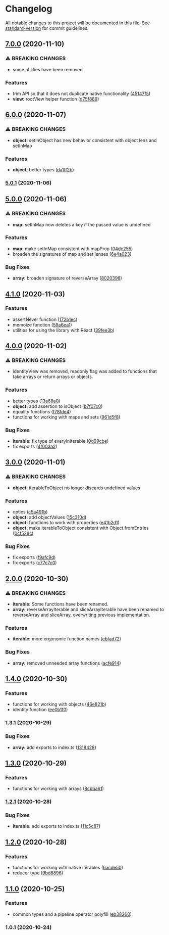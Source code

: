 # Changelog

All notable changes to this project will be documented in this file. See [standard-version](https://github.com/conventional-changelog/standard-version) for commit guidelines.

## [7.0.0](https://github.com/obvibase/utils/compare/v6.0.0...v7.0.0) (2020-11-10)


### ⚠ BREAKING CHANGES

* some utilities have been removed

### Features

* trim API so that it does not duplicate native functionality ([45147f5](https://github.com/obvibase/utils/commit/45147f5f28e6533c94f1cea2bab4a5d692d83f9f))
* **view:** rootView helper function ([d75f889](https://github.com/obvibase/utils/commit/d75f889999dafcc546e9ba43bc8a2a6fccfcbd2b))

## [6.0.0](https://github.com/obvibase/utils/compare/v5.0.1...v6.0.0) (2020-11-07)


### ⚠ BREAKING CHANGES

* **object:** setInObject has new behavior consistent with object lens and setInMap

### Features

* **object:** better types ([da1ff2b](https://github.com/obvibase/utils/commit/da1ff2b0ce7c60bc695c780441b1fedafacbd9b2))

### [5.0.1](https://github.com/obvibase/utils/compare/v5.0.0...v5.0.1) (2020-11-06)

## [5.0.0](https://github.com/obvibase/utils/compare/v4.1.0...v5.0.0) (2020-11-06)


### ⚠ BREAKING CHANGES

* **map:** setInMap now deletes a key if the passed value is undefined

### Features

* **map:** make setInMap consistent with mapProp ([04dc255](https://github.com/obvibase/utils/commit/04dc2551219dfa63f1baf2860ed5309ac0977054))
* broaden the signatures of map and set lenses ([6e4a023](https://github.com/obvibase/utils/commit/6e4a02353713e2468df41535393b46f79ed4dade))


### Bug Fixes

* **array:** broaden signature of reverseArray ([8020398](https://github.com/obvibase/utils/commit/8020398a5c38c93c04908e1b8c7d7181e6221818))

## [4.1.0](https://github.com/obvibase/utils/compare/v4.0.0...v4.1.0) (2020-11-03)


### Features

* assertNever function ([172b1ec](https://github.com/obvibase/utils/commit/172b1ec54092a376b72bfe571c867f796fd91440))
* memoize function ([59a6ea1](https://github.com/obvibase/utils/commit/59a6ea1367ce03f53a048f6c05814b6f569ae769))
* utilities for using the library with React ([39fee3b](https://github.com/obvibase/utils/commit/39fee3bf06028f27b4bc52c386441e54148f7c38))

## [4.0.0](https://github.com/obvibase/utils/compare/v3.0.0...v4.0.0) (2020-11-02)


### ⚠ BREAKING CHANGES

* identityView was removed, readonly flag was added to functions that take arrays or
return arrays or objects.

### Features

* better types ([13a68a0](https://github.com/obvibase/utils/commit/13a68a0e38e22c4c6f9dbbc127ce053ca8deb75a))
* **object:** add assertion to isObject ([b7f07c0](https://github.com/obvibase/utils/commit/b7f07c0ffa9c3183c3dbd0062a5f00fe6bb77310))
* equality functions ([f78fde4](https://github.com/obvibase/utils/commit/f78fde47bc7c78f1dc381609f20e2b1f1ba7cc4a))
* functions for working with maps and sets ([961d5f8](https://github.com/obvibase/utils/commit/961d5f82b576013056f7f1d6124fb525bcb96d8d))


### Bug Fixes

* **iterable:** fix type of everyInIterable ([0d99cbe](https://github.com/obvibase/utils/commit/0d99cbe79b12781ac099526bbf892eb25c203250))
* fix exports ([4f003a2](https://github.com/obvibase/utils/commit/4f003a240b0a220785aecb2e42ee7638254c73f1))

## [3.0.0](https://github.com/obvibase/utils/compare/v2.0.0...v3.0.0) (2020-11-01)


### ⚠ BREAKING CHANGES

* **object:** iterableToObject no longer discards undefined values

### Features

* optics ([c5a491b](https://github.com/obvibase/utils/commit/c5a491b144db8067741deb136ec06a46e18f5ee2))
* **object:** add objectValues ([15c310d](https://github.com/obvibase/utils/commit/15c310d0e01d5f62e6df4b2c93759ef877aaf371))
* **object:** functions to work with properties ([e41b2d1](https://github.com/obvibase/utils/commit/e41b2d13bc2322d35173e337d63f96a4e74a54fe))
* **object:** make iterableToObject consistent with Object.fromEntries ([0cf528c](https://github.com/obvibase/utils/commit/0cf528c56a00f1aa7ac007d80e7e2686316b1b84))


### Bug Fixes

* fix exports ([f9afc9d](https://github.com/obvibase/utils/commit/f9afc9d563f4ac78308fbb494d2ffe6939164456))
* fix exports ([c77c7c0](https://github.com/obvibase/utils/commit/c77c7c01a339f045fefc329e2ec10374e7b0ea6a))

## [2.0.0](https://github.com/obvibase/utils/compare/v1.4.0...v2.0.0) (2020-10-30)


### ⚠ BREAKING CHANGES

* **iterable:** Some functions have been renamed.
* **array:** reverseArrayIterable and sliceArrayIterable have been renamed to reverseArray and
sliceArray, overwriting previous implementation.

### Features

* **iterable:** more ergonomic function names ([ebfad72](https://github.com/obvibase/utils/commit/ebfad728f6c04a25a97b97e4b99e5335a401c3fa))


### Bug Fixes

* **array:** removed unneeded array functions ([acfe914](https://github.com/obvibase/utils/commit/acfe914052c8344216c4706d33899ecd99635b2d))

## [1.4.0](https://github.com/obvibase/utils/compare/v1.3.1...v1.4.0) (2020-10-30)


### Features

* functions for working with objects ([46e821b](https://github.com/obvibase/utils/commit/46e821b58107798568970533c86e673b55f34aa9))
* identity function ([ee0b1f0](https://github.com/obvibase/utils/commit/ee0b1f0f7da34e61f1f86fd0f18649defb22eb6c))

### [1.3.1](https://github.com/obvibase/utils/compare/v1.3.0...v1.3.1) (2020-10-29)


### Bug Fixes

* **array:** add exports to index.ts ([1318428](https://github.com/obvibase/utils/commit/13184282c3144839c6455d437242d9b049b02893))

## [1.3.0](https://github.com/obvibase/utils/compare/v1.2.1...v1.3.0) (2020-10-29)


### Features

* functions for working with arrays ([8cbba61](https://github.com/obvibase/utils/commit/8cbba612fd0eb3295bd66dd4754eb0581cfbb310))

### [1.2.1](https://github.com/obvibase/utils/compare/v1.2.0...v1.2.1) (2020-10-28)


### Bug Fixes

* **iterable:** add exports to index.ts ([11c5c87](https://github.com/obvibase/utils/commit/11c5c877abbc009ab2a18691c553f9d66ba34ba8))

## [1.2.0](https://github.com/obvibase/utils/compare/v1.1.0...v1.2.0) (2020-10-28)


### Features

* functions for working with native iterables ([6acde50](https://github.com/obvibase/utils/commit/6acde50b72473a55c80bac41b1977347b44945e4))
* reducer type ([9bd8896](https://github.com/obvibase/utils/commit/9bd88962f883b78ffe41827172ffaa2f025ef605))

## [1.1.0](https://github.com/obvibase/utils/compare/v1.0.1...v1.1.0) (2020-10-25)


### Features

* common types and a pipeline operator polyfill ([eb38260](https://github.com/obvibase/utils/commit/eb382602ff588a22ae360700ddcaa1f2c256ec96))

### 1.0.1 (2020-10-24)
